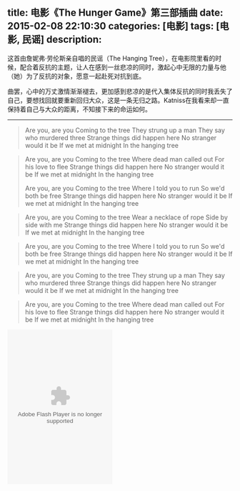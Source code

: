 title: 电影《The Hunger Game》第三部插曲
date: 2015-02-08 22:10:30
categories: [电影]
tags: [电影, 民谣]
description: 
---
这首由詹妮弗·劳伦斯亲自唱的民谣（The Hanging Tree），在电影院里看的时候，配合着反抗的主题，让人在感到一丝悲凉的同时，激起心中无限的力量与他（她）为了反抗的对象，愿意一起赴死对抗到底。<!--more-->

曲罢，心中的万丈激情渐渐褪去，更加感到悲凉的是代入集体反抗的同时我丢失了自己，要想找回就要重新回归大众，这是一条无归之路。Katniss在我看来却一直保持着自己与大众的距离，不知接下来的命运如何。
* * *
> Are you, are you
> Coming to the tree
> They strung up a man
> They say who murdered three
> Strange things did happen here
> No stranger would it be
> If we met at midnight
> In the hanging tree

> Are you, are you
> Coming to the tree
> Where dead man called out
> For his love to flee
> Strange things did happen here
> No stranger would it be
> If we met at midnight
> In the hanging tree
>  
> Are you, are you
> Coming to the tree
> Where I told you to run
> So we'd both be free
> Strange things did happen here
> No stranger would it be
> If we met at midnight
> In the hanging tree

> Are you, are you
> Coming to the tree
> Wear a necklace of rope
> Side by side with me
> Strange things did happen here
> No stranger would it be
> If we met at midnight
> In the hanging tree

> Are you, are you
> Coming to the tree
> Where I told you to run
> So we'd both be free
> Strange things did happen here
> No stranger would it be
> If we met at midnight
> In the hanging tree

> Are you, are you
> Coming to the tree
> They strung up a man
> They say who murdered three
> Strange things did happen here
> No stranger would it be
> If we met at midnight
> In the hanging tree

> Are you, are you
> Coming to the tree
> Where dead man called out
> For his love to flee
> Strange things did happen here
> No stranger would it be
> If we met at midnight
> In the hanging tree

<embed src="http://www.xiami.com/widget/14597426_1773684318,_235_346_FF8719_494949_1/multiPlayer.swf" type="application/x-shockwave-flash" width="235" height="346" wmode="opaque"></embed>